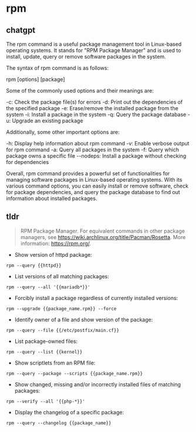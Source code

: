 # rpm 
## chatgpt 
The rpm command is a useful package management tool in Linux-based operating systems. It stands for "RPM Package Manager" and is used to install, update, query or remove software packages in the system. 

The syntax of rpm command is as follows:

rpm [options] [package]

Some of the commonly used options and their meanings are:

-c: Check the package file(s) for errors
-d: Print out the dependencies of the specified package
-e: Erase/remove the installed package from the system
-i: Install a package in the system
-q: Query the package database
-u: Upgrade an existing package

Additionally, some other important options are:

-h: Display help information about rpm command
-v: Enable verbose output for rpm command
-a: Query all packages in the system
-f: Query which package owns a specific file
--nodeps: Install a package without checking for dependencies

Overall, rpm command provides a powerful set of functionalities for managing software packages in Linux-based operating systems. With its various command options, you can easily install or remove software, check for package dependencies, and query the package database to find out information about installed packages. 

## tldr 
 
> RPM Package Manager.
> For equivalent commands in other package managers, see <https://wiki.archlinux.org/title/Pacman/Rosetta>.
> More information: <https://rpm.org/>.

- Show version of httpd package:

`rpm --query {{httpd}}`

- List versions of all matching packages:

`rpm --query --all '{{mariadb*}}'`

- Forcibly install a package regardless of currently installed versions:

`rpm --upgrade {{package_name.rpm}} --force`

- Identify owner of a file and show version of the package:

`rpm --query --file {{/etc/postfix/main.cf}}`

- List package-owned files:

`rpm --query --list {{kernel}}`

- Show scriptlets from an RPM file:

`rpm --query --package --scripts {{package_name.rpm}}`

- Show changed, missing and/or incorrectly installed files of matching packages:

`rpm --verify --all '{{php-*}}'`

- Display the changelog of a specific package:

`rpm --query --changelog {{package_name}}`
